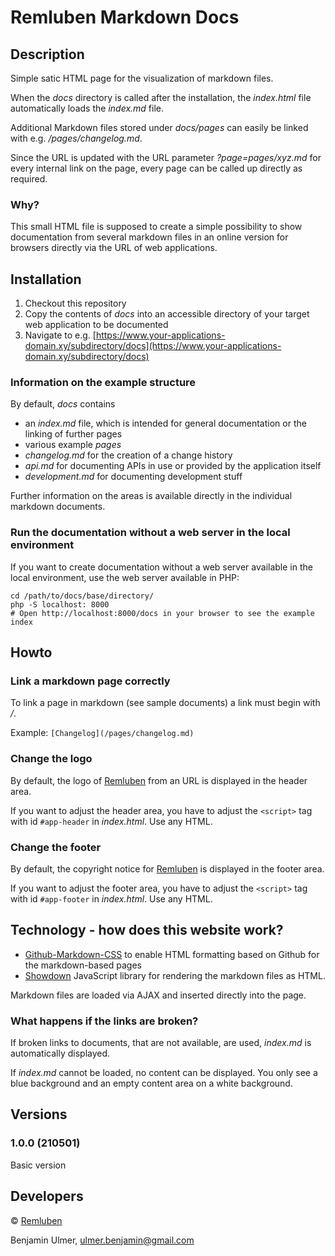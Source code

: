 # Remluben Markdown Docs

## Description

Simple satic HTML page for the visualization of markdown files.

When the *docs* directory is called after the installation, the *index.html* file automatically loads the *index.md* file.

Additional Markdown files stored under *docs/pages* can easily be linked with e.g. */pages/changelog.md*.

Since the URL is updated with the URL parameter *?page=pages/xyz.md* for every internal link on the page, every page can be called up directly as required.

### Why?

This small HTML file is supposed to create a simple possibility to show documentation from several markdown files in an online version for browsers directly via the URL of web applications.

## Installation

1. Checkout this repository
1. Copy the contents of *docs* into an accessible directory of your target web application to be documented
1. Navigate to e.g. [https://www.your-applications-domain.xy/subdirectory/docs](https://www.your-applications-domain.xy/subdirectory/docs)

### Information on the example structure

By default, *docs* contains

* an *index.md* file, which is intended for general documentation or the linking of further pages
* various example *pages*
 * *changelog.md* for the creation of a change history
 * *api.md* for documenting APIs in use or provided by the application itself
 * *development.md* for documenting development stuff

Further information on the areas is available directly in the individual markdown documents.

### Run the documentation without a web server in the local environment

If you want to create documentation without a web server available in the local environment, use the web server available in PHP:

```
cd /path/to/docs/base/directory/
php -S localhost: 8000
# Open http://localhost:8000/docs in your browser to see the example index
```

## Howto

### Link a markdown page correctly

To link a page in markdown (see sample documents) a link must begin with */*.

Example: `[Changelog](/pages/changelog.md)`

### Change the logo

By default, the logo of [Remluben](https://www.remluben.at) from an URL ​​is displayed in the header area.

If you want to adjust the header area, you have to adjust the `<script>` tag with id `#app-header` in *index.html*. Use any HTML.

### Change the footer

By default, the copyright notice for [Remluben](https://www.remluben.at) is displayed in the footer area.

If you want to adjust the footer area, you have to adjust the `<script>` tag with id `#app-footer` in *index.html*. Use any HTML.

## Technology - how does this website work?

* [Github-Markdown-CSS](https://github.com/sindresorhus/github-markdown-css) to enable HTML formatting based on Github for the markdown-based pages
* [Showdown](https://github.com/showdownjs/showdown) JavaScript library for rendering the markdown files as HTML.

Markdown files are loaded via AJAX and inserted directly into the page.

### What happens if the links are broken?

If broken links to documents, that are not available, are used, *index.md* is automatically displayed.

If *index.md* cannot be loaded, no content can be displayed. You only see a blue background and an empty content area on a white background.

## Versions

### 1.0.0 (210501)

Basic version

## Developers

&copy; [Remluben](https://www.remluben.at)

Benjamin Ulmer, ulmer.benjamin@gmail.com 